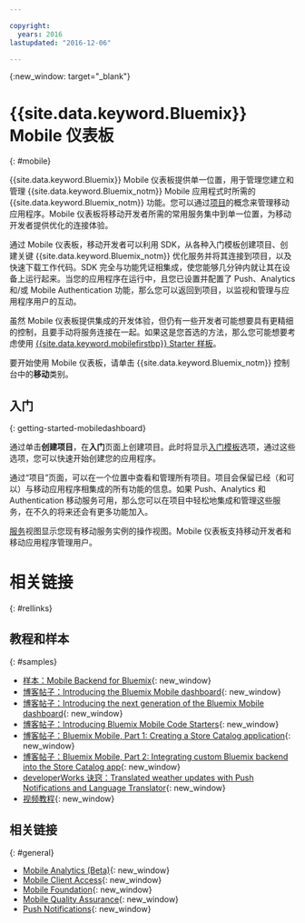 ```yaml
---

copyright:
  years: 2016
lastupdated: "2016-12-06"

---
```

{:new_window: target="_blank"}

# {{site.data.keyword.Bluemix}} Mobile 仪表板
{: #mobile}

{{site.data.keyword.Bluemix}} Mobile 仪表板提供单一位置，用于管理您建立和管理 {{site.data.keyword.Bluemix_notm}} Mobile 应用程式时所需的 {{site.data.keyword.Bluemix_notm}} 功能。您可以通过[项目](projects.html)的概念来管理移动应用程序。Mobile 仪表板将移动开发者所需的常用服务集中到单一位置，为移动开发者提供优化的连接体验。

通过 Mobile 仪表板，移动开发者可以利用 SDK，从各种入门模板创建项目、创建关键 {{site.data.keyword.Bluemix_notm}} 优化服务并将其连接到项目，以及快速下载工作代码。SDK 完全与功能凭证相集成，使您能够几分钟内就让其在设备上运行起来。当您的应用程序在运行中，且您已设置并配置了 Push、Analytics 和/或 Mobile Authentication 功能，那么您可以返回到项目，以监视和管理与应用程序用户的互动。

虽然 Mobile 仪表板提供集成的开发体验，但仍有一些开发者可能想要具有更精细的控制，且要手动将服务连接在一起。如果这是您首选的方法，那么您可能想要考虑使用 [{{site.data.keyword.mobilefirstbp}} Starter 样板](try_mobile.html)。


<!--With {{site.data.keyword.Bluemix}} Mobile services, you can incorporate pre-built, managed, and scalable cloud services into your mobile applications. You can focus on building your mobile apps, instead of the complexities of managing the back-end infrastructure.

The Mobile dashboard provides an integrated experience on {{site.data.keyword.Bluemix_notm}} where you can create mobile projects easily from within the dashboard.
-->


要开始使用 Mobile 仪表板，请单击 {{site.data.keyword.Bluemix_notm}} 控制台中的**移动**类别。


## 入门
{: getting-started-mobiledashboard}

通过单击**创建项目**，在**入门**页面上创建项目。此时将显示[入门模板](starters.html)选项，通过这些选项，您可以快速开始创建您的应用程序。

通过“项目”页面，可以在一个位置中查看和管理所有项目。项目会保留已经（和可以）与移动应用程序相集成的所有功能的信息。如果 Push、Analytics 和 Authentication 移动服务可用，那么您可以在项目中轻松地集成和管理这些服务，在不久的将来还会有更多功能加入。

[服务](services.html)视图显示您现有移动服务实例的操作视图。Mobile 仪表板支持移动开发者和移动应用程序管理用户。


<!--You can also discover the {{site.data.keyword.Bluemix_notm}} Mobile offerings, link to the Mobile documentation and get answers from our {{site.data.keyword.Bluemix_notm}} Mobile services community on Stack Overflow.-->


# 相关链接
{: #rellinks}

## 教程和样本
{: #samples}

* [样本：Mobile Backend for Bluemix](https://github.com/ibm-bluemix-mobile-services/mobiledashboard-storecatalog-backend){: new_window}
* [博客帖子：Introducing the Bluemix Mobile dashboard](https://developer.ibm.com/bluemix/2016/07/08/new-bluemix-mobile-dashboard/){: new_window}
* [博客帖子：Introducing the next generation of the Bluemix Mobile dashboard](https://www.ibm.com/blogs/bluemix/2016/10/next-gen-bluemix-mobile-dashboard/){: new_window}
* [博客帖子：Introducing Bluemix Mobile Code Starters](https://www.ibm.com/blogs/bluemix/2016/10/rapid-dev-with-mobile-code-starters/){: new_window}
* [博客帖子：Bluemix Mobile, Part 1: Creating a Store Catalog application](https://developer.ibm.com/bluemix/2016/07/13/bluemix-mobile-creating-store-catalog-app-part1/){: new_window}
* [博客帖子：Bluemix Mobile, Part 2: Integrating custom Bluemix backend into the Store Catalog app](https://developer.ibm.com/bluemix/2016/07/14/bluemix-mobile-integrating-custom-backend-part2/){: new_window}
* [developerWorks 诀窍：Translated weather updates with Push Notifications and Language Translator](https://developer.ibm.com/recipes/tutorials/receive-weather-updates-in-your-own-language-using-ibm-bluemix-push-notification-service-and-language-translator/){: new_window}
* [视频教程](https://www.youtube.com/channel/UCRW4t4Hzm9gzuiq5naERkCw){: new_window}

## 相关链接
{: #general}

* [Mobile Analytics (Beta)](/docs/services/mobileanalytics/index.html){: new_window}
* [Mobile Client Access](/docs/services/mobileaccess/index.html){: new_window}
* [Mobile Foundation](/docs/services/mobilefoundation/index.html){: new_window}
* [Mobile Quality Assurance](/docs/services/MobileQualityAssurance/index.html){: new_window}
* [Push Notifications](/docs/services/mobilepush/index.html){: new_window}
